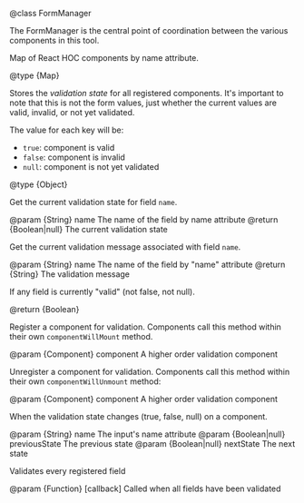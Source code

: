 @class FormManager

The FormManager is the central point of coordination between the various
components in this tool.


Map of React HOC components by name attribute.

@type {Map}


Stores the *validation state* for all registered components. It's important
to note that this is not the form values, just whether the current values
are valid, invalid, or not yet validated.

The value for each key will be:

* `true`: component is valid
* `false`: component is invalid
* `null`: component is not yet validated

@type {Object}


Get the current validation state for field `name`.

@param {String} name The name of the field by name attribute
@return {Boolean|null} The current validation state


Get the current validation message associated with field `name`.

@param {String} name The name of the field by "name" attribute
@return {String} The validation message


If any field is currently "valid" (not false, not null).

@return {Boolean}


Register a component for validation. Components call this method within
their own `componentWillMount` method.

@param {Component} component A higher order validation component


Unregister a component for validation. Components call this method within
their own `componentWillUnmount` method:

@param {Component} component A higher order validation component


When the validation state changes (true, false, null) on a component.

@param {String} name                The input's name attribute
@param {Boolean|null} previousState The previous state
@param {Boolean|null} nextState     The next state


Validates every registered field

@param {Function} [callback] Called when all fields have been validated
